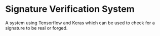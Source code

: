 # Signature Verification System
A system using Tensorflow and Keras which can be used to check for a signature to be real or forged.
